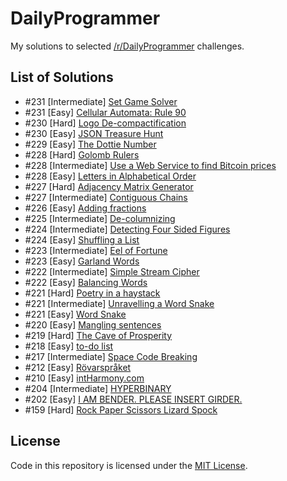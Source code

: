 # DailyProgrammer
My solutions to selected <a href="http://reddit.com/r/DailyProgrammer" target="_blank">/r/DailyProgrammer</a> challenges.
 
## List of Solutions

- #231 [Intermediate] [Set Game Solver](/231_Intermediate)
- #231 [Easy] [Cellular Automata: Rule 90](/231_Easy)
- #230 [Hard] [Logo De-compactification](/230_Hard)
- #230 [Easy] [JSON Treasure Hunt](/230_Easy)
- #229 [Easy] [The Dottie Number](/229_Easy)
- #228 [Hard] [Golomb Rulers](/228_Hard)
- #228 [Intermediate] [Use a Web Service to find Bitcoin prices](/228_Intermediate)
- #228 [Easy] [Letters in Alphabetical Order](/228_Easy)
- #227 [Hard] [Adjacency Matrix Generator](/227_Hard)
- #227 [Intermediate] [Contiguous Chains](/227_Intermediate)
- #226 [Easy] [Adding fractions](/226_Easy)
- #225 [Intermediate] [De-columnizing](/225_Intermediate)
- #224 [Intermediate] [Detecting Four Sided Figures](/224_Intermediate)
- #224 [Easy] [Shuffling a List](/224_Easy)
- #223 [Intermediate] [Eel of Fortune](/223_Intermediate)
- #223 [Easy] [Garland Words](/223_Easy)
- #222 [Intermediate] [Simple Stream Cipher](/222_Intermediate)
- #222 [Easy] [Balancing Words](/222_Easy)
- #221 [Hard] [Poetry in a haystack](/221_Hard)
- #221 [Intermediate] [Unravelling a Word Snake](/221_Intermediate)
- #221 [Easy] [Word Snake](/221_Easy)
- #220 [Easy] [Mangling sentences](/220_Easy)
- #219 [Hard] [The Cave of Prosperity](/219_Hard)
- #218 [Easy] [to-do list](/218_Easy)
- #217 [Intermediate] [Space Code Breaking](/217_Intermediate)
- #212 [Easy] [Rövarspråket](/212_Easy)
- #210 [Easy] [intHarmony.com](/210_Easy)
- #204 [Intermediate] [HYPERBINARY](/204_Intermediate)
- #202 [Easy] [I AM BENDER. PLEASE INSERT GIRDER.](/202_Easy)
- #159 [Hard] [Rock Paper Scissors Lizard Spock](/159_Hard)

## License

Code in this repository is licensed under the [MIT License](https://github.com/marcardioid/DailyProgrammer/blob/master/LICENSE).